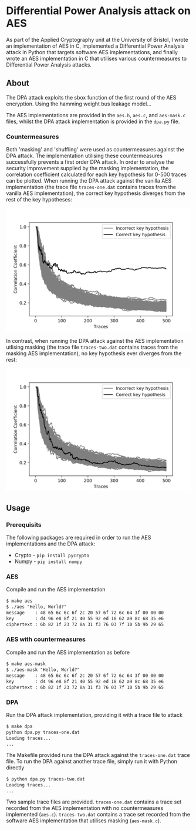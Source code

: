 # Differential Power Analysis attack on AES

As part of the Applied Cryptography unit at the University of Bristol, I wrote an implementation of AES in C, implemented a Differential Power Analysis attack in Python that targets software AES implementations, and finally wrote an AES implementation in C that utilises various countermeasures to Differential Power Analysis attacks.

## About

The DPA attack exploits the sbox function of the first round of the AES encryption. Using the hamming weight bus leakage model...

The AES implementations are provided in the `aes.h`, `aes.c`, and `aes-mask.c` files, whilst the DPA attack implementation is provided in the `dpa.py` file.

### Countermeasures

Both 'masking' and 'shuffling' were used as countermeasures against the DPA attack. The implementation utilising these countermeasures successfully prevents a first order DPA attack. In order to analyse the security improvement supplied by the masking implementation, the correlation coefficient calculated for each key hypothesis for 0-500 traces can be plotted. When running the DPA attack against the vanilla AES implementation (the trace file `traces-one.dat` contains traces from the vanilla AES implementation), the correct key hypothesis diverges from the rest of the key hypotheses:

![Original Correlations](plots/original-correlations.png)

In contrast, when running the DPA attack against the AES implementation utlising masking (the trace file `traces-two.dat` contains traces from the masking AES implementation), no key hypothesis ever diverges from the rest:

![Mask Correlations](plots/mask-correlations.png)

## Usage

### Prerequisits

The following packages are required in order to run the AES implementations and the DPA attack:
- Crypto - `pip install pycrypto`
- Numpy - `pip install numpy`

### AES

Compile and run the AES implementation

```console
$ make aes
$ ./aes "Hello, World?"
message    : 48 65 6c 6c 6f 2c 20 57 6f 72 6c 64 3f 00 00 00
key        : d4 96 e8 8f 21 40 55 92 ed 18 62 a9 8c 68 35 e6
ciphertext : 6b 82 1f 23 72 8a 31 f3 76 03 7f 10 5b 9b 29 65
```

### AES with countermeasures

Compile and run the AES implementation as before

```console
$ make aes-mask
$ ./aes-mask "Hello, World?"
message    : 48 65 6c 6c 6f 2c 20 57 6f 72 6c 64 3f 00 00 00
key        : d4 96 e8 8f 21 40 55 92 ed 18 62 a9 8c 68 35 e6
ciphertext : 6b 82 1f 23 72 8a 31 f3 76 03 7f 10 5b 9b 29 65
```

### DPA

Run the DPA attack implementation, providing it with a trace file to attack

```console
$ make dpa
python dpa.py traces-one.dat
Loading traces...
...
```

The Makefile provided runs the DPA attack against the `traces-one.dat` trace file. To run the DPA against another trace file, simply run it with Python directly

```console
$ python dpa.py traces-two.dat
Loading traces...
...
```

Two sample trace files are provided. `traces-one.dat` contains a trace set recorded from the AES implementation with no countermeasures implemented (`aes.c`). `traces-two.dat` contains a trace set recorded from the software AES implementation that utilises masking (`aes-mask.c`).
